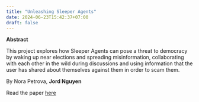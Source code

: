 ```yaml
---
title: "Unleashing Sleeper Agents"
date: 2024-06-23T15:42:37+07:00
draft: false
---
```


**Abstract**

This project explores how Sleeper Agents can pose a threat to democracy by waking up near elections and spreading misinformation, collaborating with each other in the wild during discussions and using information that the user has shared about themselves against them in order to scam them.

By Nora Petrova, **Jord Nguyen**

Read the paper [here](https://www.apartresearch.com/project/unleashing-sleeper-agents)
